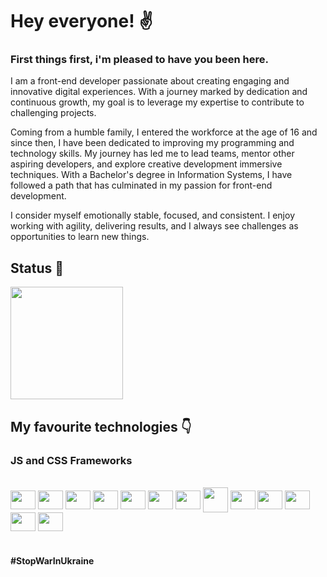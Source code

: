 # Hey everyone! ✌

### First things first, i'm pleased to have you been here.

I am a front-end developer passionate about creating engaging and innovative digital experiences. With a journey marked by dedication and continuous growth, my goal is to leverage my expertise to contribute to challenging projects.

Coming from a humble family, I entered the workforce at the age of 16 and since then, I have been dedicated to improving my programming and technology skills. My journey has led me to lead teams, mentor other aspiring developers, and explore creative development immersive techniques. With a Bachelor's degree in Information Systems, I have followed a path that has culminated in my passion for front-end development.

I consider myself emotionally stable, focused, and consistent. I enjoy working with agility, delivering results, and I always see challenges as opportunities to learn new things.

## Status 🎉

<div align="start">
  <a href="https://github.com/gitBiohazard">
    <img height="180em" src="https://github-readme-stats.vercel.app/api/?username=gitBiohazard&show_icons=true&theme=chartreuse-dark&include_all_commits=true&count_private=true"/>
  </a>
</div>
  
## My favourite technologies 👇


### JS and CSS Frameworks
<div style="display: inline_block"><br>
  <img align="center" height="30" width="40" src="https://cdn.jsdelivr.net/gh/devicons/devicon/icons/react/react-original.svg" />
  <img align="center" height="30" width="40" src="https://cdn.jsdelivr.net/gh/devicons/devicon/icons/vuejs/vuejs-original.svg" />
  <img align="center" height="30" width="40" src="https://cdn.jsdelivr.net/gh/devicons/devicon/icons/angularjs/angularjs-original.svg" />
  <img align="center" height="30" width="40" src="https://cdn.jsdelivr.net/gh/devicons/devicon/icons/bootstrap/bootstrap-plain.svg" />
  <img align="center" height="30" width="40" src="https://cdn.jsdelivr.net/gh/devicons/devicon/icons/html5/html5-original.svg" />
  <img align="center" height="30" width="40" src="https://cdn.jsdelivr.net/gh/devicons/devicon/icons/css3/css3-original.svg" />
  <img align="center" height="30" width="40" src="https://cdn.jsdelivr.net/gh/devicons/devicon/icons/javascript/javascript-plain.svg" />
  <img align="center" height="40" width="40" src="https://cdn.icon-icons.com/icons2/2699/PNG/512/pugjs_logo_icon_170825.png" />
  <img align="center" height="30" width="40" src="https://cdn.jsdelivr.net/gh/devicons/devicon/icons/sass/sass-original.svg" />
  <img align="center" height="30" width="40" src="https://cdn.jsdelivr.net/gh/devicons/devicon/icons/babel/babel-original.svg" />
  <img align="center" height="30" width="40" src="https://cdn.jsdelivr.net/gh/devicons/devicon/icons/webpack/webpack-original.svg" />
  <img align="center" height="30" width="40" src="https://cdn.jsdelivr.net/gh/devicons/devicon/icons/nodejs/nodejs-original.svg" />
  <img align="center" height="30" width="40" src="https://cdn.jsdelivr.net/gh/devicons/devicon/icons/php/php-plain.svg" />
</div>
  
  #
  
 #### #StopWarInUkraine <img align="center" height="15" width="20" src="https://upload.wikimedia.org/wikipedia/commons/4/49/Flag_of_Ukraine.svg" />
